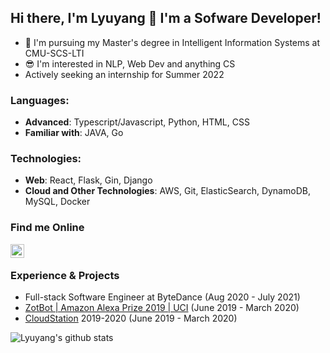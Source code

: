 ## Hi there, I'm Lyuyang 👋 I'm a Sofware Developer!

- 🚀 I'm pursuing my Master's degree in Intelligent Information Systems at CMU-SCS-LTI
- 😎 I'm interested in NLP, Web Dev and anything CS
- Actively seeking an internship for Summer 2022

### Languages:
- **Advanced**: Typescript/Javascript, Python, HTML, CSS
- **Familiar with**: JAVA, Go  

### Technologies:
- **Web**: React, Flask, Gin, Django
- **Cloud and Other Technologies**: AWS, Git, ElasticSearch, DynamoDB, MySQL, Docker

### Find me Online
  <a href="https://www.linkedin.com/in/lyuyangh">
    <img align="left" alt="lyuyangh | LinkedIn" width="22px" src="https://cdn.jsdelivr.net/npm/simple-icons@v3/icons/linkedin.svg"/>
  </a><br/>

### Experience & Projects
- Full-stack Software Engineer at ByteDance (Aug 2020 - July 2021)
- [ZotBot | Amazon Alexa Prize 2019 | UCI](https://developer.amazon.com/alexaprize/challenges/current-challenge/teams/uci-zotbot) (June 2019 - March 2020)
- [CloudStation](https://github.com/CloudStationTeam/cloud_station_web) 2019-2020 (June 2019 - March 2020)

![Lyuyang's github stats](https://github-readme-stats.vercel.app/api?username=lyuyangh&count_private=true&show_icons=true)
